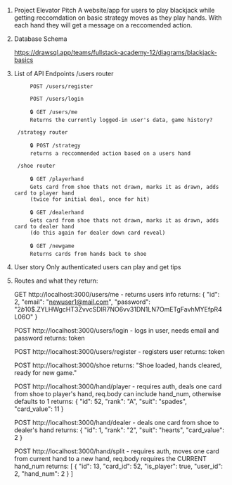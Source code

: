 1. Project Elevator Pitch
    A website/app for users to play blackjack while getting reccomdation on basic strategy moves as they play hands. With each hand they will get a message on a reccomended action.

2. Database Schema

    https://drawsql.app/teams/fullstack-academy-12/diagrams/blackjack-basics

3. List of API Endpoints
        /users router

            POST /users/register
 
            POST /users/login
        
            🔒 GET /users/me
            Returns the currently logged-in user's data, game history?
        
        /strategy router

            🔒 POST /strategy 
            returns a reccommended action based on a users hand

        /shoe router

            🔒 GET /playerhand
            Gets card from shoe thats not drawn, marks it as drawn, adds card to player hand 
            (twice for initial deal, once for hit)

            🔒 GET /dealerhand
            Gets card from shoe thats not drawn, marks it as drawn, adds card to dealer hand
            (do this again for dealer down card reveal)

            🔒 GET /newgame
            Returns cards from hands back to shoe

4. User story
 Only authenticated users can play and get tips

 5. Routes and what they return:

    GET http://localhost:3000/users/me - returns users info
    returns:
        {
        "id": 2,
        "email": "newuser1@mail.com",
        "password": "$2b$10$.ZYLHWgcHT3ZvvcSDIR7NO6vv31DN1LN7OmETgFavhMYEfpR4L06O"
        }

    POST http://localhost:3000/users/login - logs in user, needs email and password
    returns:
        token

    POST http://localhost:3000/users/register - registers user
    returns:
        token

    POST http://localhost:3000/shoe
    returns:
        "Shoe loaded, hands cleared, ready for new game."

    POST http://localhost:3000/hand/player - requires auth, deals one card from shoe to player's hand, req.body can include hand_num, otherwise defaults to 1
    returns:
        {
        "id": 52,
        "rank": "A",
        "suit": "spades",
        "card_value": 11
        }   

    POST http://localhost:3000/hand/dealer - deals one card from shoe to dealer's hand
    returns:
        {
        "id": 1,
        "rank": "2",
        "suit": "hearts",
        "card_value": 2
        }

    POST http://localhost:3000/hand/split - requires auth, moves one card from current hand to a new hand, req.body requires the CURRENT hand_num
    returns:
        [
            {
                "id": 13,
                "card_id": 52,
                "is_player": true,
                "user_id": 2,
                "hand_num": 2
            }
        ]




    